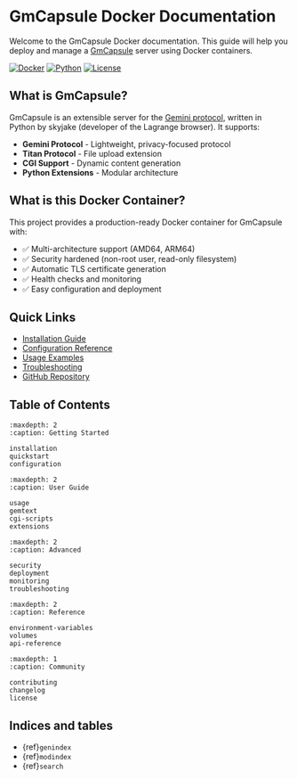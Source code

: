 # GmCapsule Docker Documentation

Welcome to the GmCapsule Docker documentation. This guide will help you deploy and manage a [GmCapsule](https://git.skyjake.fi/gemini/gmcapsule/) server using Docker containers.

[![Docker](https://img.shields.io/badge/Docker-2496ED?style=flat&logo=docker&logoColor=white)](https://www.docker.com/)
[![Python](https://img.shields.io/badge/Python-3.13-blue?style=flat&logo=python&logoColor=white)](https://www.python.org/)
[![License](https://img.shields.io/badge/License-BSD--2--Clause-green)](https://github.com/Smeeth/gmcapsule-Docker/blob/main/LICENSE)

## What is GmCapsule?

GmCapsule is an extensible server for the [Gemini protocol](https://geminiprotocol.net/), written in Python by skyjake (developer of the Lagrange browser). It supports:

- **Gemini Protocol** - Lightweight, privacy-focused protocol
- **Titan Protocol** - File upload extension
- **CGI Support** - Dynamic content generation
- **Python Extensions** - Modular architecture

## What is this Docker Container?

This project provides a production-ready Docker container for GmCapsule with:

- ✅ Multi-architecture support (AMD64, ARM64)
- ✅ Security hardened (non-root user, read-only filesystem)
- ✅ Automatic TLS certificate generation
- ✅ Health checks and monitoring
- ✅ Easy configuration and deployment

## Quick Links

- [Installation Guide](installation.md)
- [Configuration Reference](configuration.md)
- [Usage Examples](usage.md)
- [Troubleshooting](troubleshooting.md)
- [GitHub Repository](https://github.com/Smeeth/gmcapsule-Docker)

## Table of Contents

```
:maxdepth: 2
:caption: Getting Started

installation
quickstart
configuration
```

```
:maxdepth: 2
:caption: User Guide

usage
gemtext
cgi-scripts
extensions
```

```
:maxdepth: 2
:caption: Advanced

security
deployment
monitoring
troubleshooting
```

```
:maxdepth: 2
:caption: Reference

environment-variables
volumes
api-reference
```

```
:maxdepth: 1
:caption: Community

contributing
changelog
license
```

## Indices and tables

* {ref}`genindex`
* {ref}`modindex`
* {ref}`search`
